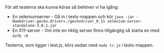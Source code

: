 För att testerna ska kunna köras så behöver vi ha igång:
- En seleniumserver - Gå in i tests-mappen och kör `java -jar -Dwebdriver.gecko.driver=./geckodriver_0_11 selenium-server-standalone-3.0.1.jar`
- En X11-server - Om inte en riktig server finns tillgänglig så starta en med `Xvfb :0`

Testerna, som ligger i test.js, körs sedan med `node tr.js` i tests-mappen.
